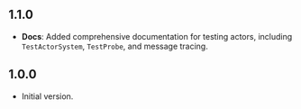 ## 1.1.0

- **Docs**: Added comprehensive documentation for testing actors, including `TestActorSystem`, `TestProbe`, and message tracing.

## 1.0.0

- Initial version.
